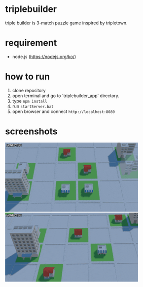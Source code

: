 # triplebuilder
triple builder is 3-match puzzle game inspired by tripletown.

# requirement
- node.js (https://nodejs.org/ko/)

# how to run
1. clone repository
2. open terminal and go to 'triplebuilder_app' directory.
3. type <code>npm install</code>
4. run <code>startServer.bat</code>
5. open browser and connect <code>http://localhost:8080</code>

# screenshots
![gameplay01](./screenshot1.gif)
![gameplay02](./screenshot2.gif)
